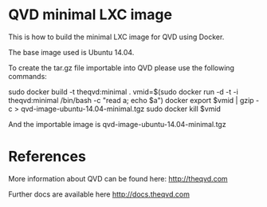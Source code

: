QVD minimal LXC image
=====================

This is how to build the minimal LXC image for QVD using Docker.

The base image used is Ubuntu 14.04.

To create the tar.gz file importable into QVD please use the following
commands:

  sudo docker build -t theqvd:minimal .
  vmid=$(sudo docker run -d -t -i theqvd:minimal /bin/bash -c "read a; echo $a")
  docker export $vmid  | gzip -c > qvd-image-ubuntu-14.04-minimal.tgz
  sudo docker kill $vmid

And the importable image is qvd-image-ubuntu-14.04-minimal.tgz

References
==========

More information about QVD can be found here: http://theqvd.com

Further docs are available here http://docs.theqvd.com



